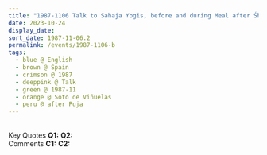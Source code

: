 ```yaml
---
title: "1987-1106 Talk to Sahaja Yogis, before and during Meal after Śhrī Gaṇeśha Pūjā, Cottage, Soto de Viñuelas (25 kms N of Madrid), Spain"
date: 2023-10-24
display_date: 
sort_date: 1987-11-06.2
permalink: /events/1987-1106-b
tags:
  - blue @ English
  - brown @ Spain
  - crimson @ 1987
  - deeppink @ Talk
  - green @ 1987-11
  - orange @ Soto de Viñuelas
  - peru @ after Puja
---
```


<br>

<wave-list>
  <list-title color="DarkSeaGreen" width="55">Key Quotes</list-title>
  <list-item color="BlanchedAlmond" width="280"><b>Q1:</b> <i></i></list-item>
  <list-item color="Lavender" width="280"><b>Q2:</b> <i></i></list-item>
</wave-list>

<br>

<wave-list>
  <list-title color="DarkSeaGreen" width="55">Comments</list-title>
  <list-item color="BlanchedAlmond" width="280"><b>C1:</b> <i></i></list-item>
  <list-item color="Lavender" width="280"><b>C2:</b> <i></i></list-item>
</wave-list>